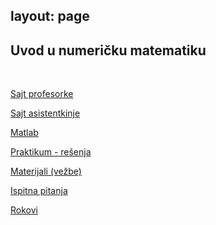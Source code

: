 layout: page
---

## Uvod u numeričku matematiku

<br>

[Sajt profesorke](http://www.matf.bg.ac.rs/p/sandra-hodzic/kurs/75/uvod-u-numeri�ku-matematiku/)

[Sajt asistentkinje](http://www.matf.bg.ac.rs/p/jelena/kurs/435/uvod-u-numeri�ku-matematiku/)

[Matlab](https://matlab.mathworks.com)

[Praktikum - rešenja](https://drive.google.com/drive/u/0/folders/1IDK4h9fb2i_xOOuF3xSnSfKCeZm1gGGO)

[Materijali (vežbe)](https://drive.google.com/drive/u/0/folders/1r6V6s2DEuUz0qOBN1diSMgCiD52XSdtK)

[Ispitna pitanja](https://drive.google.com/drive/u/0/folders/1nWr8A44_Xhru7vPwJHg-R1y_soEq6ZcV)

[Rokovi](https://drive.google.com/drive/folders/1wMm1lYOIwHpP3gNLn-4hRaC2Rcuo2MFO)
